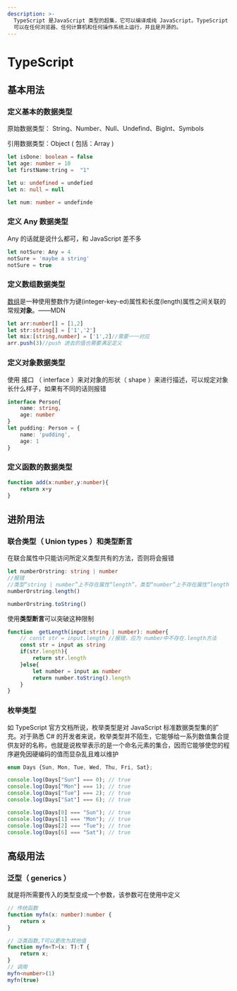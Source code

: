 ```yaml
---
description: >-
  TypeScript 是JavaScript 类型的超集，它可以编译成纯 JavaScript。TypeScript
  可以在任何浏览器、任何计算机和任何操作系统上运行，并且是开源的。
---
```


# TypeScript

## 基本用法

### 定义基本的数据类型

原始数据类型： String、Number、Null、Undefind、BigInt、Symbols

引用数据类型：Object \( 包括：Array \)

```typescript
let isDone: boolean = false
let age: number = 10
let firstName:tring =  "1"

let u: undefined = undefied
let n: null = null

let num: number = undefinde

```

###  定义 Any 数据类型

 Any 的话就是说什么都可，和 JavaScript 差不多

```typescript
let notSure: Any = 4
notSure = 'maybe a string'
notSure = true
```

###  定义数组数据类型

[数组](https://developer.mozilla.org/en-US/docs/JavaScript/Reference/Global_Objects/Array)是一种使用整数作为键\(integer-key-ed\)属性和长度\(length\)属性之间关联的常规**对象**。——MDN

```typescript
let arr:number[] = [1,2]
let str:string[] = ['1','2']
let mix:[string,number] = ['1',2]//需要一一对应
arr.push(3)//push 进去的值也需要满足定义
```

### 定义对象数据类型

使用 接口 （ interface ）来对对象的形状（ shape ）来进行描述，可以规定对象长什么样子，如果有不同的话则报错

```typescript
interface Person{
    name: string,
    age: number
}
let pudding: Person = {
    name: 'pudding',
    age: 1
}
```

###  定义函数的数据类型

```typescript
function add(x:number,y:number){
    return x+y
}
```

## 进阶用法

###  联合类型（ Union types ）和类型断言

在联合属性中只能访问所定义类型共有的方法，否则将会报错

```typescript
let numberOrstring: string | number
//报错 
//类型“string | number”上不存在属性“length”。类型“number”上不存在属性“length”。ts(2339)
numberOrstring.length()

numberOrstring.toString()
```

使用**类型断言**可以突破这种限制

```typescript
function  getLength(input:string | number): number{
    // const str = input.length //报错，应为 number中不存在.length方法
    const str = input as string
    if(str.length){
        return str.length
    }else{
        let number = input as number
        return number.toString().length
    }
}
```

###  枚举类型

如 TypeScript 官方文档所说，枚举类型是对 JavaScript 标准数据类型集的扩充。对于熟悉 C\# 的开发者来说，枚举类型并不陌生，它能够给一系列数值集合提供友好的名称，也就是说枚举表示的是一个命名元素的集合，因而它能够使您的程序避免因硬编码的值而显杂乱且难以维护

```typescript
enum Days {Sun, Mon, Tue, Wed, Thu, Fri, Sat};

console.log(Days["Sun"] === 0); // true
console.log(Days["Mon"] === 1); // true
console.log(Days["Tue"] === 2); // true
console.log(Days["Sat"] === 6); // true

console.log(Days[0] === "Sun"); // true
console.log(Days[1] === "Mon"); // true
console.log(Days[2] === "Tue"); // true
console.log(Days[6] === "Sat"); // true
```

## 高级用法

###  泛型（ generics ）

就是将所需要传入的类型变成一个参数，该参数可在使用中定义

```typescript
// 传统函数
function myfn(x: number):number {
    return x
}

// 泛类函数,T可以更改为其他值
function myfn<T>(x: T):T {
    return x;
}
// 调用
myfn<number>(1)
myfn(true)
```

